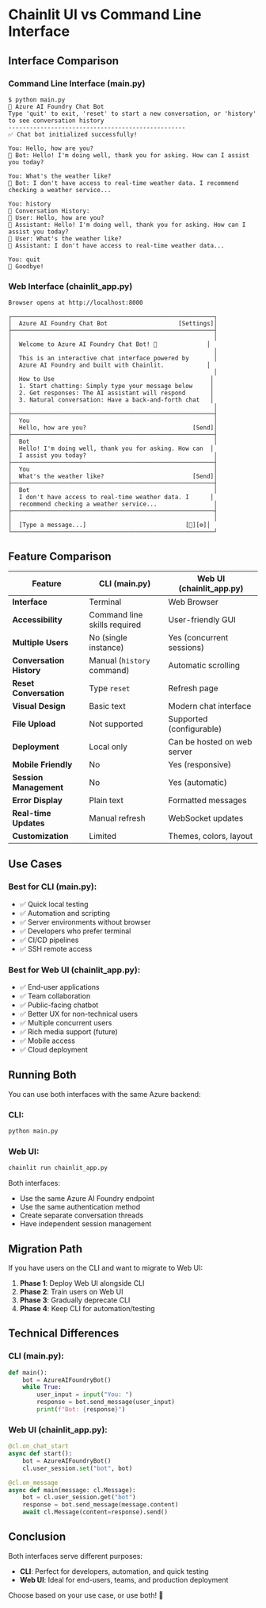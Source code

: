 # Chainlit UI vs Command Line Interface

## Interface Comparison

### Command Line Interface (main.py)

```
$ python main.py
🤖 Azure AI Foundry Chat Bot
Type 'quit' to exit, 'reset' to start a new conversation, or 'history' to see conversation history
--------------------------------------------------
✅ Chat bot initialized successfully!

You: Hello, how are you?
🤖 Bot: Hello! I'm doing well, thank you for asking. How can I assist you today?

You: What's the weather like?
🤖 Bot: I don't have access to real-time weather data. I recommend checking a weather service...

You: history
📜 Conversation History:
👤 User: Hello, how are you?
🤖 Assistant: Hello! I'm doing well, thank you for asking. How can I assist you today?
👤 User: What's the weather like?
🤖 Assistant: I don't have access to real-time weather data...

You: quit
👋 Goodbye!
```

### Web Interface (chainlit_app.py)

```
Browser opens at http://localhost:8000

┌─────────────────────────────────────────────────────────┐
│  Azure AI Foundry Chat Bot                    [Settings]│
├─────────────────────────────────────────────────────────┤
│                                                         │
│  Welcome to Azure AI Foundry Chat Bot! 🤖              │
│                                                         │
│  This is an interactive chat interface powered by       │
│  Azure AI Foundry and built with Chainlit.            │
│                                                         │
│  How to Use                                            │
│  1. Start chatting: Simply type your message below     │
│  2. Get responses: The AI assistant will respond       │
│  3. Natural conversation: Have a back-and-forth chat   │
│                                                         │
├─────────────────────────────────────────────────────────┤
│  You                                                    │
│  Hello, how are you?                              [Send]│
├─────────────────────────────────────────────────────────┤
│  Bot                                                    │
│  Hello! I'm doing well, thank you for asking. How can  │
│  I assist you today?                                    │
├─────────────────────────────────────────────────────────┤
│  You                                                    │
│  What's the weather like?                         [Send]│
├─────────────────────────────────────────────────────────┤
│  Bot                                                    │
│  I don't have access to real-time weather data. I      │
│  recommend checking a weather service...                │
├─────────────────────────────────────────────────────────┤
│                                                         │
│  [Type a message...]                            [📎][⚙]│
└─────────────────────────────────────────────────────────┘
```

## Feature Comparison

| Feature | CLI (main.py) | Web UI (chainlit_app.py) |
|---------|---------------|---------------------------|
| **Interface** | Terminal | Web Browser |
| **Accessibility** | Command line skills required | User-friendly GUI |
| **Multiple Users** | No (single instance) | Yes (concurrent sessions) |
| **Conversation History** | Manual (`history` command) | Automatic scrolling |
| **Reset Conversation** | Type `reset` | Refresh page |
| **Visual Design** | Basic text | Modern chat interface |
| **File Upload** | Not supported | Supported (configurable) |
| **Deployment** | Local only | Can be hosted on web server |
| **Mobile Friendly** | No | Yes (responsive) |
| **Session Management** | No | Yes (automatic) |
| **Error Display** | Plain text | Formatted messages |
| **Real-time Updates** | Manual refresh | WebSocket updates |
| **Customization** | Limited | Themes, colors, layout |

## Use Cases

### Best for CLI (main.py):
- ✅ Quick local testing
- ✅ Automation and scripting
- ✅ Server environments without browser
- ✅ Developers who prefer terminal
- ✅ CI/CD pipelines
- ✅ SSH remote access

### Best for Web UI (chainlit_app.py):
- ✅ End-user applications
- ✅ Team collaboration
- ✅ Public-facing chatbot
- ✅ Better UX for non-technical users
- ✅ Multiple concurrent users
- ✅ Rich media support (future)
- ✅ Mobile access
- ✅ Cloud deployment

## Running Both

You can use both interfaces with the same Azure backend:

### CLI:
```bash
python main.py
```

### Web UI:
```bash
chainlit run chainlit_app.py
```

Both interfaces:
- Use the same Azure AI Foundry endpoint
- Use the same authentication method
- Create separate conversation threads
- Have independent session management

## Migration Path

If you have users on the CLI and want to migrate to Web UI:

1. **Phase 1**: Deploy Web UI alongside CLI
2. **Phase 2**: Train users on Web UI
3. **Phase 3**: Gradually deprecate CLI
4. **Phase 4**: Keep CLI for automation/testing

## Technical Differences

### CLI (main.py):
```python
def main():
    bot = AzureAIFoundryBot()
    while True:
        user_input = input("You: ")
        response = bot.send_message(user_input)
        print(f"Bot: {response}")
```

### Web UI (chainlit_app.py):
```python
@cl.on_chat_start
async def start():
    bot = AzureAIFoundryBot()
    cl.user_session.set("bot", bot)

@cl.on_message
async def main(message: cl.Message):
    bot = cl.user_session.get("bot")
    response = bot.send_message(message.content)
    await cl.Message(content=response).send()
```

## Conclusion

Both interfaces serve different purposes:

- **CLI**: Perfect for developers, automation, and quick testing
- **Web UI**: Ideal for end-users, teams, and production deployment

Choose based on your use case, or use both! 🚀
